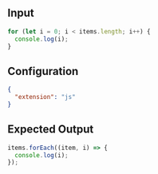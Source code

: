 

## Input
```javascript input
for (let i = 0; i < items.length; i++) {
  console.log(i);
}
```

## Configuration
```json configuration
{
  "extension": "js"
}
```

## Expected Output
```javascript expected output
items.forEach((item, i) => {
  console.log(i);
});
```
